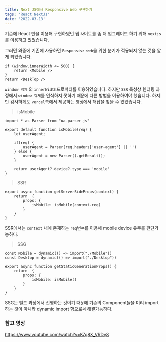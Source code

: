 ```yaml
---
title: Next JS에서 Responsive Web 구현하기
tags: 'React NextJs'
date: '2022-03-13'
---
```


기존에 React 만을 이용해 구현하였던 웹 사이트를 좀 더 업그레이드 하기 위해 `nextjs`를 이용하고 있었습니다.

그러던 와중에 기존에 사용하던 `Responsive web`을 위한 분기가 적용되지 않는 것을 알게 되었습니다.

```react
if (window.innerWidth <= 500) {
    return <Mobile />
}
return <DeskTop />
```

`window 객체` 의 `innerWidth`프로퍼티를 이용하였습니다. 하지만 `SSR` 특성상 렌더링 과정에서 `window 객체`를 인식하지 못하기 때문에 다른 방법을 이용하여야 했습니다. 하지만 감사하게도 `vercel`측에서 제공하는 영상에서 해답을 찾을 수 있었습니다.

> isMobile

```react
import * as Parser from "ua-parser-js"

export default function isMobile(req) {
    let userAgent;
    
    if(req) {
        userAgent = Parser(req.headers['user-agent'] || '')
    } else {
        userAgent = new Parser().getResult();
    }
    
    return userAgent?.device?.type === 'mobile'
}
```

> SSR

```react
export async function getServerSideProps(context) {
    return  {
        props: {
            isMobile: isMobile(context.req)
        }
    }
}
```

SSR에서는 `context` 내에 존재하는 `req`변수를 이용해 mobile device 유무를 판단가능하다.

> SSG

```react
const Mobile = dynamic(() => import("./Mobile"))
const Desktop = dynamic(() => import("./Desktop"))            
                       
export async function getStaticGenerationProps() {
    return  {
        props: {
            isMobile: isMobile()
        }
    }
}
```

SSG는 빌드 과정에서 진행하는 것이기 때문에 기존의 Component들을 미리 import 하는 것이 아니라 dynamic import 함으로써 해결가능하다.



### 참고 영상

https://www.youtube.com/watch?v=K7g8X_VRDy8 

 
